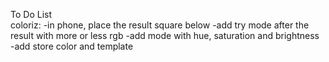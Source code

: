 To Do List <br>
coloriz:
-in phone, place the result square below
-add try mode after the result with more or less rgb
-add mode with hue, saturation and brightness
-add store color and template
